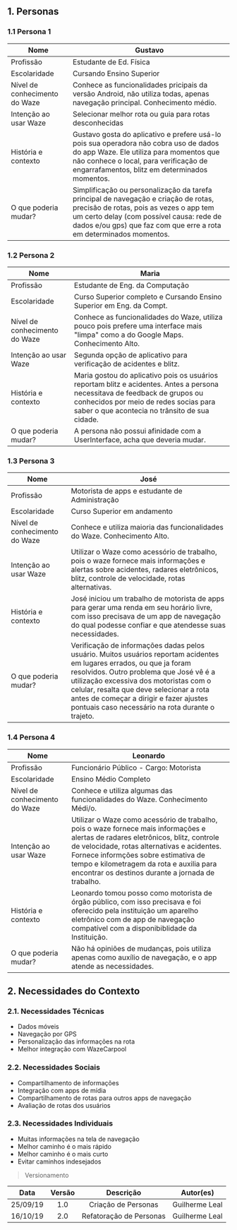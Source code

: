 ## 1. Personas

### 1.1 Persona 1

|Nome | Gustavo |
|--|--|
|Profissão | Estudante de Ed. Física|
|Escolaridade | Cursando Ensino Superior |
|Nível de conhecimento do Waze | Conhece as funcionalidades pricipais da versão Android, não utiliza todas, apenas navegação principal. Conhecimento médio.|
|Intenção ao usar Waze |Selecionar melhor rota ou guia para rotas desconhecidas|
|História e contexto |Gustavo gosta do aplicativo e prefere usá-lo pois sua operadora não cobra uso de dados do app Waze. Ele utiliza para momentos que não conhece o local, para verificação de engarrafamentos, blitz em determinados momentos.|
|O que poderia mudar? |Simplificação ou personalização da tarefa principal de navegação e criação de rotas, precisão de rotas, pois as vezes o app tem um certo delay (com possível causa: rede de dados e/ou gps) que faz com que erre a rota em determinados momentos.|


### 1.2 Persona 2

 Nome | Maria |
 |--|--| 
 |Profissão | Estudante de Eng. da Computação|
 |Escolaridade | Curso Superior completo e Cursando Ensino Superior em Eng. da Compt.|
|Nível de conhecimento do Waze | Conhece as funcionalidades do Waze, utiliza pouco pois prefere uma interface mais "limpa" como a do Google Maps. Conhecimento Alto.|
|Intenção ao usar Waze |Segunda opção de aplicativo para verificação de acidentes e blitz.|
|História e contexto |Maria gostou do aplicativo pois os usuários reportam blitz e acidentes. Antes a persona necessitava de feedback de grupos ou conhecidos por meio de redes socias para saber o que acontecia no trânsito de sua cidade.|
|O que poderia mudar? | A persona não possui afinidade com a UserInterface, acha que deveria mudar.|


### 1.3 Persona 3

| Nome | José |
|--|--|
|Profissão | Motorista de apps e estudante de Administração|
|Escolaridade | Curso Superior em andamento|
|Nível de conhecimento do Waze | Conhece e utiliza maioria das funcionalidades do Waze. Conhecimento Alto.|
|Intenção ao usar Waze |Utilizar o Waze como acessório de trabalho, pois o waze fornece mais informações e alertas sobre acidentes, radares eletrônicos, blitz, controle de velocidade, rotas alternativas.|
|História e contexto |José iniciou um trabalho de motorista de apps para gerar uma renda em seu horário livre, com isso precisava de um app de navegação do qual podesse confiar e que atendesse suas necessidades.|
|O que poderia mudar? | Verificação de informações dadas pelos usuário. Muitos usuários reportam acidentes em lugares errados, ou que ja foram resolvidos. Outro problema que José vê é a utilização excessiva dos motoristas com o celular, resalta que deve selecionar a rota antes de começar a dirigir e fazer ajustes pontuais caso necessário na rota durante o trajeto.|

### 1.4 Persona 4

| Nome | Leonardo |
|--|--|
|Profissão | Funcionário Público - Cargo: Motorista|
|Escolaridade | Ensino Médio Completo|
|Nível de conhecimento do Waze | Conhece e utiliza algumas das funcionalidades do Waze. Conhecimento Médi/o.|
|Intenção ao usar Waze |Utilizar o Waze como acessório de trabalho, pois o waze fornece mais informações e alertas de radares eletrônicos, blitz, controle de velocidade, rotas alternativas e acidentes. Fornece informções sobre estimativa de tempo e kilometragem da rota e auxilia para encontrar os destinos durante a jornada de trabalho.|
|História e contexto |Leonardo tomou posso como motorista de órgão público, com isso precisava e foi oferecido pela instituição um aparelho eletrônico com de app de navegação compatível com a disponibiblidade da Instituição.|
|O que poderia mudar? | Não há opiniões de mudanças, pois utiliza apenas como auxílio de navegação, e o app atende as necessidades.|


## 2. Necessidades do Contexto

### 2.1. Necessidades Técnicas 
   <ul>
         <li> Dados móveis</li>
         <li> Navegação por GPS</li>
         <li> Personalização das informações na rota</li>
         <li> Melhor integração com WazeCarpool</li>
   </ul>

### 2.2. Necessidades Sociais 
  <ul>
         <li> Compartilhamento de informações</li>
         <li> Integração com apps de mídia</li>
         <li> Compartilhamento de rotas para outros apps de navegação</li>
         <li> Avaliação de rotas dos usuários</li>
   </ul>

### 2.3. Necessidades Individuais 
  <ul>
         <li> Muitas informações na tela de navegação</li>
         <li> Melhor caminho é o mais rápido</li>
         <li> Melhor caminho é o mais curto</li>
         <li> Evitar caminhos indesejados</li>
   </ul>

>Versionamento

|   Data   | Versão |           Descrição           |             Autor(es)              |
|:--------:|:------:|:-----------------------------:|:----------------------------------:|
| 25/09/19 |  1.0   |   Criação de Personas     |           Guilherme Leal |
| 16/10/19 |  2.0   |   Refatoração de Personas     |           Guilherme Leal |

